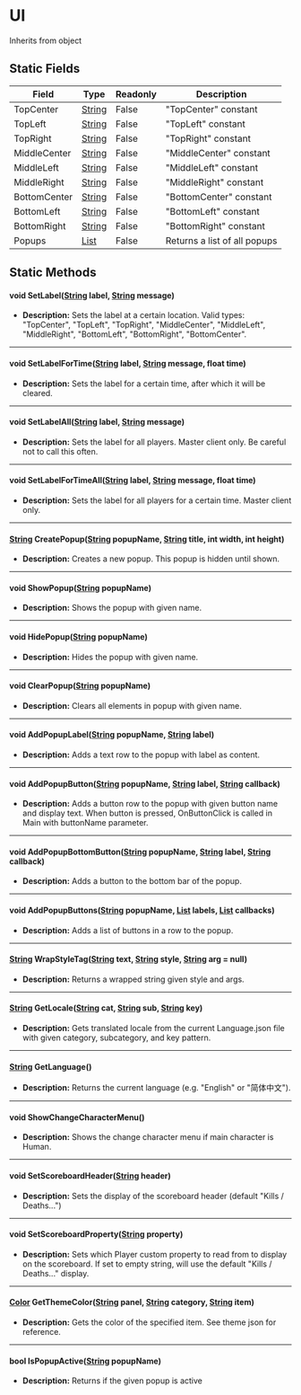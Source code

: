 # UI
Inherits from object
## Static Fields
|Field|Type|Readonly|Description|
|---|---|---|---|
|TopCenter|[String](../static/String.md)|False|"TopCenter" constant|
|TopLeft|[String](../static/String.md)|False|"TopLeft" constant|
|TopRight|[String](../static/String.md)|False|"TopRight" constant|
|MiddleCenter|[String](../static/String.md)|False|"MiddleCenter" constant|
|MiddleLeft|[String](../static/String.md)|False|"MiddleLeft" constant|
|MiddleRight|[String](../static/String.md)|False|"MiddleRight" constant|
|BottomCenter|[String](../static/String.md)|False|"BottomCenter" constant|
|BottomLeft|[String](../static/String.md)|False|"BottomLeft" constant|
|BottomRight|[String](../static/String.md)|False|"BottomRight" constant|
|Popups|[List](../objects/List.md)|False|Returns a list of all popups|
## Static Methods
#### void SetLabel([String](../static/String.md) label, [String](../static/String.md) message)
- **Description:** Sets the label at a certain location. Valid types: "TopCenter", "TopLeft", "TopRight", "MiddleCenter", "MiddleLeft", "MiddleRight", "BottomLeft", "BottomRight", "BottomCenter".

---

#### void SetLabelForTime([String](../static/String.md) label, [String](../static/String.md) message, float time)
- **Description:** Sets the label for a certain time, after which it will be cleared.

---

#### void SetLabelAll([String](../static/String.md) label, [String](../static/String.md) message)
- **Description:** Sets the label for all players. Master client only. Be careful not to call this often.

---

#### void SetLabelForTimeAll([String](../static/String.md) label, [String](../static/String.md) message, float time)
- **Description:** Sets the label for all players for a certain time. Master client only.

---

#### [String](../static/String.md) CreatePopup([String](../static/String.md) popupName, [String](../static/String.md) title, int width, int height)
- **Description:** Creates a new popup. This popup is hidden until shown.

---

#### void ShowPopup([String](../static/String.md) popupName)
- **Description:** Shows the popup with given name.

---

#### void HidePopup([String](../static/String.md) popupName)
- **Description:** Hides the popup with given name.

---

#### void ClearPopup([String](../static/String.md) popupName)
- **Description:** Clears all elements in popup with given name.

---

#### void AddPopupLabel([String](../static/String.md) popupName, [String](../static/String.md) label)
- **Description:** Adds a text row to the popup with label as content.

---

#### void AddPopupButton([String](../static/String.md) popupName, [String](../static/String.md) label, [String](../static/String.md) callback)
- **Description:** Adds a button row to the popup with given button name and display text. When button is pressed, OnButtonClick is called in Main with buttonName parameter.

---

#### void AddPopupBottomButton([String](../static/String.md) popupName, [String](../static/String.md) label, [String](../static/String.md) callback)
- **Description:** Adds a button to the bottom bar of the popup.

---

#### void AddPopupButtons([String](../static/String.md) popupName, [List](../objects/List.md) labels, [List](../objects/List.md) callbacks)
- **Description:** Adds a list of buttons in a row to the popup.

---

#### [String](../static/String.md) WrapStyleTag([String](../static/String.md) text, [String](../static/String.md) style, [String](../static/String.md) arg = null)
- **Description:** Returns a wrapped string given style and args.

---

#### [String](../static/String.md) GetLocale([String](../static/String.md) cat, [String](../static/String.md) sub, [String](../static/String.md) key)
- **Description:** Gets translated locale from the current Language.json file with given category, subcategory, and key pattern.

---

#### [String](../static/String.md) GetLanguage()
- **Description:** Returns the current language (e.g. "English" or "简体中文").

---

#### void ShowChangeCharacterMenu()
- **Description:** Shows the change character menu if main character is Human.

---

#### void SetScoreboardHeader([String](../static/String.md) header)
- **Description:** Sets the display of the scoreboard header (default "Kills / Deaths...")

---

#### void SetScoreboardProperty([String](../static/String.md) property)
- **Description:** Sets which Player custom property to read from to display on the scoreboard. If set to empty string, will use the default "Kills / Deaths..." display.

---

#### [Color](../objects/Color.md) GetThemeColor([String](../static/String.md) panel, [String](../static/String.md) category, [String](../static/String.md) item)
- **Description:** Gets the color of the specified item. See theme json for reference.

---

#### bool IsPopupActive([String](../static/String.md) popupName)
- **Description:** Returns if the given popup is active

